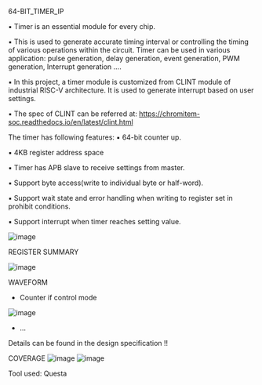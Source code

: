 64-BIT_TIMER_IP

▪ Timer is an essential module for every chip.

▪ This is used to generate accurate timing interval or controlling the timing of various
operations within the circuit. Timer can be used in various application: pulse
generation, delay generation, event generation, PWM generation, Interrupt
generation ….

▪ In this project, a timer module is customized from CLINT module of industrial RISC-V
architecture. It is used to generate interrupt based on user settings.

▪ The spec of CLINT can be referred at:
https://chromitem-soc.readthedocs.io/en/latest/clint.html


The timer has following features:
▪ 64-bit counter up.

▪ 4KB register address space 

▪ Timer has APB slave to receive settings from master.

▪ Support byte access(write to individual byte or half-word).

▪ Support wait state and error handling when writing to register set in prohibit conditions.

▪ Support interrupt when timer reaches setting value.


![image](https://github.com/user-attachments/assets/3f86735b-6f0b-4c10-a73a-04e005c68ea2)

REGISTER SUMMARY 

![image](https://github.com/user-attachments/assets/521fdfa1-a107-46ec-bd99-ea32a9f6960b)

WAVEFORM 

- Counter if control mode

![image](https://github.com/user-attachments/assets/402d9981-b78c-4baf-b882-0917bbee7bb7)

- ... 

Details can be found in the design specification !!

COVERAGE
![image](https://github.com/user-attachments/assets/580c94a8-7e5c-416a-bf35-345bd59a63a3)
![image](https://github.com/user-attachments/assets/e69e4622-b03a-4c63-bc45-79b93c91185a)

Tool used:
Questa 
